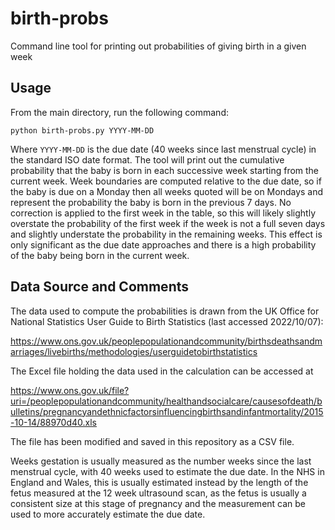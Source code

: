 # birth-probs

Command line tool for printing out probabilities of giving birth in a given week

## Usage

From the main directory, run the following command:

```
python birth-probs.py YYYY-MM-DD
```

Where `YYYY-MM-DD` is the due date (40 weeks since last menstrual cycle) in the standard
ISO date format. The tool will print out the cumulative probability that the baby is born
in each successive week starting from the current week. Week boundaries are computed
relative to the due date, so if the baby is due on a Monday then all weeks quoted will
be on Mondays and represent the probability the baby is born in the previous 7 days. No
correction is applied to the first week in the table, so this will likely slightly
overstate the probability of the first week if the week is not a full seven days
and slightly understate the probability in the remaining weeks. This effect is only
significant as the due date approaches and there is a high probability of the baby
being born in the current week.

## Data Source and Comments

The data used to compute the probabilities is drawn from the UK Office for National Statistics
User Guide to Birth Statistics (last accessed 2022/10/07):

https://www.ons.gov.uk/peoplepopulationandcommunity/birthsdeathsandmarriages/livebirths/methodologies/userguidetobirthstatistics

The Excel file holding the data used in the calculation can be accessed at

https://www.ons.gov.uk/file?uri=/peoplepopulationandcommunity/healthandsocialcare/causesofdeath/bulletins/pregnancyandethnicfactorsinfluencingbirthsandinfantmortality/2015-10-14/88970d40.xls

The file has been modified and saved in this repository as a CSV file.

Weeks gestation is usually measured as the number weeks since the last menstrual cycle, with
40 weeks used to estimate the due date. In the NHS in England and Wales, this is usually
estimated instead by the length of the fetus measured at the 12 week ultrasound scan, as
the fetus is usually a consistent size at this stage of pregnancy and the measurement can
be used to more accurately estimate the due date.